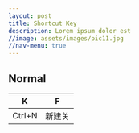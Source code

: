 ```yaml
---
layout: post
title: Shortcut Key
description: Lorem ipsum dolor est
//image: assets/images/pic11.jpg
//nav-menu: true
---
```

Normal
---
|K|F|
|---|---|
Ctrl+N|新建关